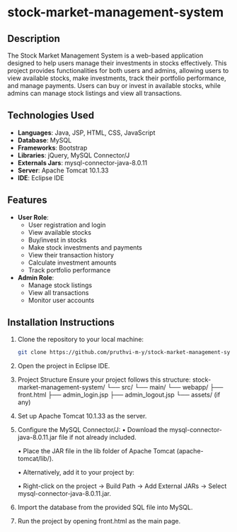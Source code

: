# stock-market-management-system

## Description
The Stock Market Management System is a web-based application designed to help users manage their investments in stocks effectively. This project provides functionalities for both users and admins, allowing users to view available stocks, make investments, track their portfolio performance, and manage payments. Users can buy or invest in available stocks, while admins can manage stock listings and view all transactions.

## Technologies Used
- **Languages**: Java, JSP, HTML, CSS, JavaScript
- **Database**: MySQL
- **Frameworks**: Bootstrap
- **Libraries**: jQuery, MySQL Connector/J
- **Externals Jars**: mysql-connector-java-8.0.11
- **Server**: Apache Tomcat 10.1.33
- **IDE**: Eclipse IDE

## Features
- **User Role**: 
  - User registration and login
  - View available stocks
  - Buy/invest in stocks
  - Make stock investments and payments
  - View their transaction history
  - Calculate investment amounts
  - Track portfolio performance
- **Admin Role**:
  - Manage stock listings
  - View all transactions
  - Monitor user accounts

## Installation Instructions
1. Clone the repository to your local machine:
   ```bash
   git clone https://github.com/pruthvi-m-y/stock-market-management-system.git
2. Open the project in Eclipse IDE.
3. Project Structure
   Ensure your project follows this structure:
   stock-market-management-system/
    └── src/
        └── main/
            └── webapp/
                ├── front.html
                ├── admin_login.jsp
                ├── admin_logout.jsp
                └── assets/ (if any)

4. Set up Apache Tomcat 10.1.33 as the server.
5. Configure the MySQL Connector/J:
   • Download the mysql-connector-java-8.0.11.jar       file if not already included.

   • Place the JAR file in the lib folder of            Apache Tomcat (apache-tomcat/lib/).
   
   • Alternatively, add it to your project by:
   
   • Right-click on the project → Build Path →  Add External JARs → Select mysql-connector-java-8.0.11.jar.
   
6. Import the database from the provided SQL file into MySQL.
7. Run the project by opening front.html as the main page.
